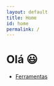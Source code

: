 ```yaml
---
layout: default
title: Home
id: home
permalink: /
---
```


# Olá 😃

- [Ferramentas](ferramentas.md)
